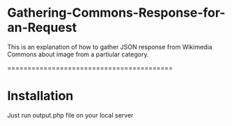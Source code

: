 Gathering-Commons-Response-for-an-Request
=========================================

This is an explanation of how to gather JSON response from Wikimedia Commons about image from a partiular category.

=========================================


Installation 
=========================================
Just run output.php file on your local server
